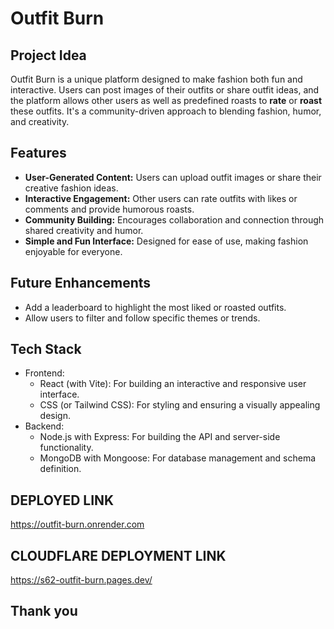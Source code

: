 # Outfit Burn

## **Project Idea**
Outfit Burn is a unique platform designed to make fashion both fun and interactive. Users can post images of their outfits or share outfit ideas, and the platform allows other users as well as predefined roasts to **rate** or **roast** these outfits. It's a community-driven approach to blending fashion, humor, and creativity.

## **Features**
- **User-Generated Content:** Users can upload outfit images or share their creative fashion ideas.
- **Interactive Engagement:** Other users can rate outfits with likes or comments and provide humorous roasts.
- **Community Building:** Encourages collaboration and connection through shared creativity and humor.
- **Simple and Fun Interface:** Designed for ease of use, making fashion enjoyable for everyone.

## **Future Enhancements**
- Add a leaderboard to highlight the most liked or roasted outfits.
- Allow users to filter and follow specific themes or trends.

## **Tech Stack**
- Frontend:
     - React (with Vite): For building an interactive and responsive user interface.
     - CSS (or Tailwind CSS): For styling and ensuring a visually appealing design.
- Backend:
     - Node.js with Express: For building the API and server-side functionality.
    - MongoDB with Mongoose: For database management and schema definition.

## DEPLOYED LINK
https://outfit-burn.onrender.com

## CLOUDFLARE DEPLOYMENT LINK
https://s62-outfit-burn.pages.dev/

Thank you
---
